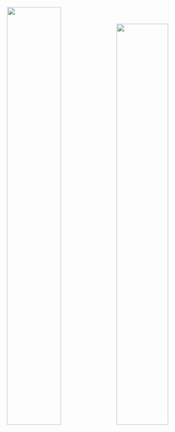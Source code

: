 <img src="https://github.com/user-attachments/assets/eea29b5d-43fc-4047-bb94-277ea006ae69" width="50%" height="auto">
<img src="https://github.com/user-attachments/assets/2d21dc83-ce87-457b-ac3c-238e0d4fe59d" width="49%">
